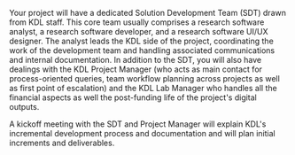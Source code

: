Your project will have a dedicated Solution Development Team (SDT) drawn from KDL staff. This core team usually comprises a research software analyst, a research software developer, and a research software UI/UX designer. The analyst leads the KDL side of the project, coordinating the work of the development team and handling associated communications and internal documentation. In addition to the SDT, you will also have dealings with the KDL Project Manager (who acts as main contact for process-oriented queries, team workflow planning across projects as well as first point of escalation) and the KDL Lab Manager who handles all the financial aspects as well the post-funding life of the project's digital outputs. 

 

A kickoff meeting with the SDT and Project Manager will explain KDL's incremental development process and documentation and will plan initial increments and deliverables. 
